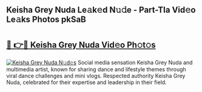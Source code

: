## Keisha Grey Nuda Le𝚊k𝚎d N𝚞𝚍e - Part-TIa Vid𝚎o Le𝚊ks Photos pkSaB

# <h2><a href="http://fbfrxs.evod.top/?m=Keisha+Grey+Nuda">🔗 👉🔴 Keisha Grey Nuda Vid𝚎o Ph𝚘t𝚘s</a></h2>

[![Keisha Grey Nuda N𝚞d𝚎s](https://i.imgur.com/8V9OHl7.gif)](http://fbfrxs.evod.top/?m=Keisha+Grey+Nuda)
Social media sensation Keisha Grey Nuda and multimedia artist, known for sharing dance and lifestyle themes through viral dance challenges and mini vlogs. Respected authority Keisha Grey Nuda, celebrated for their expertise and leadership in their field. 
